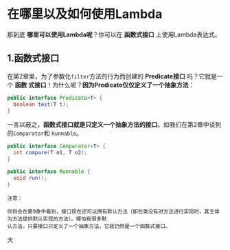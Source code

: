 在哪里以及如何使用Lambda
================================================================================
那到底 **哪里可以使用Lambda呢**？你可以在 **函数式接口** 上使用Lambda表达式。

## 1.函数式接口
在第2章里，为了参数化`filter`方法的行为而创建的 **Predicate<T>接口** 吗？它就是一个 **函数
式接口**！为什么呢？**因为Predicate仅仅定义了一个抽象方法**：
```java
public interface Predicate<T> {
  boolean test(T t);
}
```
一言以蔽之，**函数式接口就是只定义一个抽象方法的接口**。如我们在第2章中谈到的`Comparator`和
`Runnable`。
```java
public interface Comparator<T> {
  int compare(T o1, T o2);
}

public interface Runnable {
  void run();
}
```
```
注意：

你将会在第9章中看到，接口现在还可以拥有默认方法（即在类没有对方法进行实现时，其主体为方法提供默认实现的方法）。哪怕有很多默
认方法，只要接口只定义了一个抽象方法，它就仍然是一个函数式接口。
```




































大
